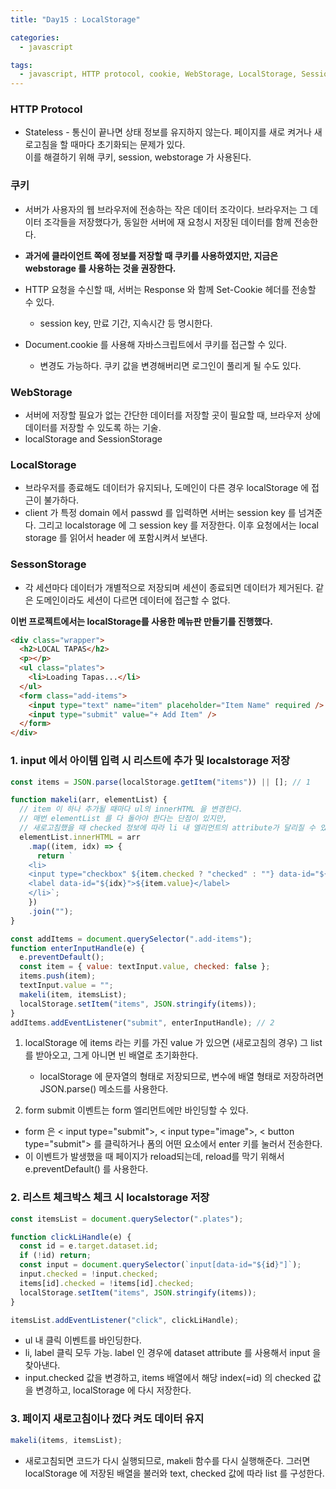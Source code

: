 ```yaml
---
title: "Day15 : LocalStorage"

categories:
  - javascript

tags:
  - javascript, HTTP protocol, cookie, WebStorage, LocalStorage, SessionStorage
---
```


### HTTP Protocol

- Stateless - 통신이 끝나면 상태 정보를 유지하지 않는다. 페이지를 새로 켜거나 새로고침을 할 때마다 초기화되는 문제가 있다.  
  이를 해결하기 위해 쿠키, session, webstorage 가 사용된다.

### 쿠키
- 서버가 사용자의 웹 브라우저에 전송하는 작은 데이터 조각이다. 브라우저는 그 데이터 조각들을 저장했다가, 동일한 서버에 재 요청시 저장된 데이터를 함께 전송한다.
- **과거에 클라이언트 쪽에 정보를 저장할 때 쿠키를 사용하였지만, 지금은 webstorage 를 사용하는 것을 권장한다.**
- HTTP 요청을 수신할 때, 서버는 Response 와 함께 Set-Cookie 헤더를 전송할 수 있다.
  - session key, 만료 기간, 지속시간 등 명시한다.

- Document.cookie 를 사용해 자바스크립트에서 쿠키를 접근할 수 있다.
  - 변경도 가능하다. 쿠키 값을 변경해버리면 로그인이 풀리게 될 수도 있다. 

### WebStorage

- 서버에 저장할 필요가 없는 간단한 데이터를 저장할 곳이 필요할 때, 브라우저 상에 데이터를 저장할 수 있도록 하는 기술.
- localStorage and SessionStorage

### LocalStorage

- 브라우저를 종료해도 데이터가 유지되나, 도메인이 다른 경우 localStorage 에 접근이 불가하다.
- client 가 특정 domain 에서 passwd 를 입력하면 서버는 session key 를 넘겨준다. 그리고 localstorage 에 그 session key 를 저장한다. 
이후 요청에서는 local storage 를 읽어서 header 에 포함시켜서 보낸다. 

### SessonStorage

- 각 세션마다 데이터가 개별적으로 저장되며 세션이 종료되면 데이터가 제거된다. 같은 도메인이라도 세션이 다르면 데이터에 접근할 수 없다.

**이번 프로젝트에서는 localStorage를 사용한 메뉴판 만들기를 진행했다.**

```html
<div class="wrapper">
  <h2>LOCAL TAPAS</h2>
  <p></p>
  <ul class="plates">
    <li>Loading Tapas...</li>
  </ul>
  <form class="add-items">
    <input type="text" name="item" placeholder="Item Name" required />
    <input type="submit" value="+ Add Item" />
  </form>
</div>
```

### 1. input 에서 아이템 입력 시 리스트에 추가 및 localstorage 저장

```javascript
const items = JSON.parse(localStorage.getItem("items")) || []; // 1

function makeli(arr, elementList) {
  // item 이 하나 추가될 때마다 ul의 innerHTML 을 변경한다.
  // 매번 elementList 를 다 돌아야 한다는 단점이 있지만,
  // 새로고침했을 때 checked 정보에 따라 li 내 엘리먼트의 attribute가 달리질 수 있다.
  elementList.innerHTML = arr
    .map((item, idx) => {
      return `
    <li>
    <input type="checkbox" ${item.checked ? "checked" : ""} data-id="${idx}">
    <label data-id="${idx}">${item.value}</label>
    </li>`;
    })
    .join("");
}

const addItems = document.querySelector(".add-items");
function enterInputHandle(e) {
  e.preventDefault();
  const item = { value: textInput.value, checked: false };
  items.push(item);
  textInput.value = "";
  makeli(item, itemsList);
  localStorage.setItem("items", JSON.stringify(items));
}
addItems.addEventListener("submit", enterInputHandle); // 2
```

1. localStorage 에 items 라는 키를 가진 value 가 있으면 (새로고침의 경우) 그 list를 받아오고, 그게 아니면 빈 배열로 초기화한다.

   - localStorage 에 문자열의 형태로 저장되므로, 변수에 배열 형태로 저장하려면 JSON.parse() 메소드를 사용한다.

2. form submit 이벤트는 form 엘리먼트에만 바인딩할 수 있다.

- form 은 < input type="submit">, < input type="image">, < button type="submit"> 를 클릭하거나 폼의 어떤 요소에서 enter 키를 눌러서 전송한다.
- 이 이벤트가 발생했을 때 페이지가 reload되는데, reload를 막기 위해서 e.preventDefault() 를 사용한다.

### 2. 리스트 체크박스 체크 시 localstorage 저장

```javascript
const itemsList = document.querySelector(".plates");

function clickLiHandle(e) {
  const id = e.target.dataset.id;
  if (!id) return;
  const input = document.querySelector(`input[data-id="${id}"]`);
  input.checked = !input.checked;
  items[id].checked = !items[id].checked;
  localStorage.setItem("items", JSON.stringify(items));
}

itemsList.addEventListener("click", clickLiHandle);
```

- ul 내 클릭 이벤트를 바인딩한다.
- li, label 클릭 모두 가능. label 인 경우에 dataset attribute 를 사용해서 input 을 찾아낸다.
- input.checked 값을 변경하고, items 배열에서 해당 index(=id) 의 checked 값을 변경하고, localStorage 에 다시 저장한다.

### 3. 페이지 새로고침이나 껐다 켜도 데이터 유지

```javascript
makeli(items, itemsList);
```

- 새로고침되면 코드가 다시 실행되므로, makeli 함수를 다시 실행해준다.
  그러면 localStorage 에 저장된 배열을 불러와 text, checked 값에 따라 list 를 구성한다.
